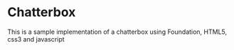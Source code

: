 # Chatterbox

This is a sample implementation of a chatterbox using Foundation, HTML5, css3 and javascript
